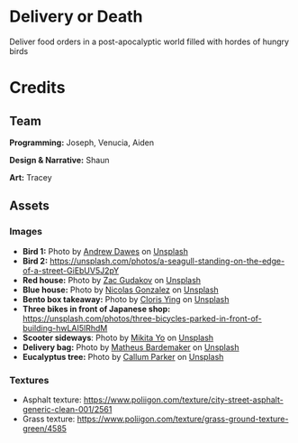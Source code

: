 # Delivery or Death

Deliver food orders in a post-apocalyptic world filled with hordes of hungry birds

# Credits

## Team

**Programming:** Joseph, Venucia, Aiden

**Design & Narrative:** Shaun

**Art:** Tracey

## Assets

### Images
* **Bird 1:** Photo by <a href="https://unsplash.com/@andrewdawes?utm_content=creditCopyText&utm_medium=referral&utm_source=unsplash">Andrew Dawes</a> on <a href="https://unsplash.com/photos/a-bird-standing-on-a-sign-vFdRdsCN61w?utm_content=creditCopyText&utm_medium=referral&utm_source=unsplash">Unsplash</a>
* **Bird 2:** https://unsplash.com/photos/a-seagull-standing-on-the-edge-of-a-street-GiEbUV5J2pY
* **Red house:** Photo by <a href="https://unsplash.com/@zacgudakov?utm_content=creditCopyText&utm_medium=referral&utm_source=unsplash">Zac Gudakov</a> on <a href="https://unsplash.com/photos/white-and-brown-concrete-house-near-green-trees-during-daytime-wwqZ8CM21gg?utm_content=creditCopyText&utm_medium=referral&utm_source=unsplash">Unsplash</a>
* **Blue house:** Photo by <a href="https://unsplash.com/@mrngonzalez?utm_content=creditCopyText&utm_medium=referral&utm_source=unsplash">Nicolas Gonzalez</a> on <a href="https://unsplash.com/photos/white-and-gray-wooden-house-near-green-trees-during-daytime-QjuJaMH1rEc?utm_content=creditCopyText&utm_medium=referral&utm_source=unsplash">Unsplash</a>
* **Bento box takeaway:** Photo by <a href="https://unsplash.com/@clorisyy?utm_content=creditCopyText&utm_medium=referral&utm_source=unsplash">Cloris Ying</a> on <a href="https://unsplash.com/photos/assorted-cooked-food-on-black-plastic-container-2BN5MlnLbdU?utm_content=creditCopyText&utm_medium=referral&utm_source=unsplash">Unsplash</a>
* **Three bikes in front of Japanese shop:** https://unsplash.com/photos/three-bicycles-parked-in-front-of-building-hwLAI5lRhdM
* **Scooter sideways**: Photo by <a href="https://unsplash.com/@mikitayo?utm_content=creditCopyText&utm_medium=referral&utm_source=unsplash">Mikita Yo</a> on <a href="https://unsplash.com/photos/man-in-black-jacket-riding-on-bicycle-on-road-during-daytime-6BFX4wLm2e4?utm_content=creditCopyText&utm_medium=referral&utm_source=unsplash">Unsplash</a>
* **Delivery bag:** Photo by <a href="https://unsplash.com/@matheus_bardemaker?utm_content=creditCopyText&utm_medium=referral&utm_source=unsplash">Matheus Bardemaker</a> on <a href="https://unsplash.com/photos/man-in-green-jacket-sitting-on-red-and-black-motor-scooter-RwoXb6lk7rA?utm_content=creditCopyText&utm_medium=referral&utm_source=unsplash">Unsplash</a>
* **Eucalyptus tree:** Photo by <a href="https://unsplash.com/@callump1975?utm_content=creditCopyText&utm_medium=referral&utm_source=unsplash">Callum Parker</a> on <a href="https://unsplash.com/photos/green-tree-on-brown-rock-formation-during-daytime-j5Ws2BtnJbM?utm_content=creditCopyText&utm_medium=referral&utm_source=unsplash">Unsplash</a>

### Textures

* Asphalt texture: https://www.poliigon.com/texture/city-street-asphalt-generic-clean-001/2561
* Grass texture: https://www.poliigon.com/texture/grass-ground-texture-green/4585
